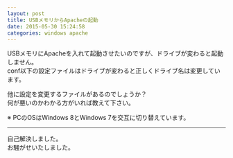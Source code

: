 ```yaml
---
layout: post
title: USBメモリからApacheの起動
date: 2015-05-30 15:24:58
categories: windows apache
---
```

<p>USBメモリにApacheを入れて起動させたいのですが、ドライブが変わると起動しません。<br>
conf以下の設定ファイルはドライブが変わると正しくドライブ名は変更しています。</p>

<p>他に設定を変更するファイルがあるのでしょうか？<br>
何が悪いのかわかる方がいれば教えて下さい。</p>

<p>※ PCのOSはWindows 8とWindows 7を交互に切り替えています。</p>

<hr>

<p>自己解決しました。<br>
お騒がせいたしました。</p>
